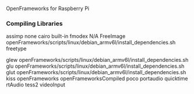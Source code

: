 OpenFrameworks for Raspberry Pi





### Compiling Libraries

assimp
    none
cairo
    built-in
fmodex
    N/A
FreeImage
    openFrameworks/scripts/linux/debian_armv6l/install_dependencies.sh 
freetype
    

glew
    openFrameworks/scripts/linux/debian_armv6l/install_dependencies.sh 
glu
    openFrameworks/scripts/linux/debian_armv6l/install_dependencies.sh 
glut
    openFrameworks/scripts/linux/debian_armv6l/install_dependencies.sh 
kiss
openFrameworks
openFrameworksCompiled
poco
portaudio
quicktime
rtAudio
tess2
videoInput

